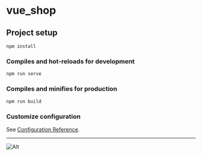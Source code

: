# vue_shop

## Project setup
```
npm install
```

### Compiles and hot-reloads for development
```
npm run serve
```

### Compiles and minifies for production
```
npm run build
```

### Customize configuration
See [Configuration Reference](https://cli.vuejs.org/config/).

---
![Alt](https://repobeats.axiom.co/api/embed/f11a3bb7ed5c29064930dd9d735142a7001a31e5.svg "Repobeats analytics image")
